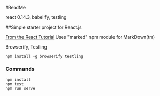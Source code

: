 #ReadMe

react 0.14.3, babelify, testling

##Simple starter project for React.js

[From the React Tutorial](http://facebook.github.io/react/docs/tutorial.html)
Uses "marked" npm module for MarkDown(tm)

Browserify, Testling

~~~
npm install -g browserify testling
~~~

### Commands

~~~
npm install
npm test
npm run serve
~~~

